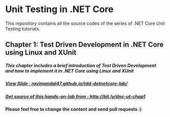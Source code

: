 # Unit Testing in .NET Core 

This repository contains all the source codes of the series of .NET Core Unit Testing tutorials.

## Chapter 1: Test Driven Development in .NET Core using Linux and XUnit
##### This chapter includes a brief introduction of Test Driven Development and how to implement it in .NET Core using Linux and XUnit

##### [View Slide : ravimandal47.github.io/tdd-dotnetcore-lab/](https://ravimandal47.github.io/tdd-dotnetcore-lab/)

##### [Get source of this hands-on-lab from : http://bit.ly/dnc-ut-chap1 ](http://bit.ly/dnc-ut-chap1)



#### Please feel free to change the content and send pull requests :) 
